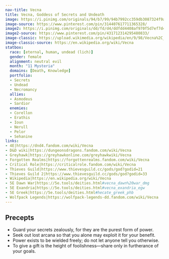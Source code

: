 ```yaml
---
nav-title: Vecna
title: Vecna, Goddess of Secrets and Undeath
image: https://i.pinimg.com/originals/94/b7/99/94b7992cc359db3087324f9a4cf66f26.jpg
image-source: https://www.pinterest.com/pin/314407617711365328/
image2: https://i.pinimg.com/originals/dd/fd/d4/ddfdd4408af970f5d7ef7d418cb4fdd8.png
image2-source: https://www.pinterest.com/pin/431712314295480833/
image-classic: https://upload.wikimedia.org/wikipedia/en/9/98/Vecna%2C_as_portrayed_in_3rd_Edition.jpg
image-classic-source: https://en.wikipedia.org/wiki/Vecna
statbox:
  race: [eternal, human, undead (lich)]
  gender: female
  alignment: neutral evil
  month: "11 Mysteria"
  domains: [Death, Knowledge]
  portfolio:
  - Secrets
  - Undead
  - Necromancy
  allies:
  - Asmodeus
  - Sardior
  enemies:
  - Corellon
  - Erathis
  - Ioun
  - Nerull
  - Pelor
  - Sehanine
links:
- 4E|https://dnd4.fandom.com/wiki/Vecna
- D&D wiki|https://dungeonsdragons.fandom.com/wiki/Vecna
- Greyhawk|https://greyhawkonline.com/greyhawkwiki/Vecna
- Forgotten Realms|https://forgottenrealms.fandom.com/wiki/Vecna
- Critical Role|https://criticalrole.fandom.com/wiki/Vecna
- Thieves Guild|https://www.thievesguild.cc/gods/god?godid=21
- Thieves Guild 2|https://www.thievesguild.cc/gods/god?godid=33
- Wikipedia|https://en.wikipedia.org/wiki/Vecna
- 5E Dawn War|https://5e.tools/deities.html#vecna_dawn%20war_dmg
- 5E Exandria|https://5e.tools/deities.html#vecna_exandria_egw
- 5E Greek|https://5e.tools/deities.html#hecate_greek_phb
- Wolfpack Legends|https://wolfpack-legends-dd.fandom.com/wiki/Vecna
---
```


## Precepts

* Guard your secrets zealously, for they are the purest form of power.
* Seek out lost arcana so that you alone may exploit it for your benefit.
* Power exists to be wielded freely; do not let anyone tell you otherwise.
* To give a gift is the height of foolishness&mdash;share only in furtherance of your goals.
